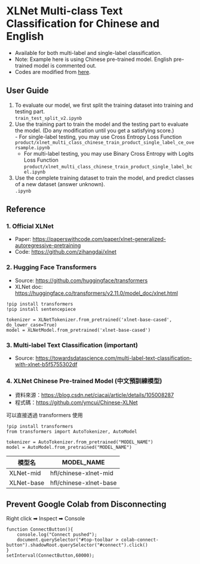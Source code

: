 # XLNet Multi-class Text Classification for Chinese and English
* Available for both multi-label and single-label classification.
* Note: Example here is using Chinese pre-trained model. English pre-trained model is commented out.
* Codes are modified from [here](#3-multi-label-text-classification-important).

## User Guide
1. To evaluate our model, we first split the training dataset into training and testing part.<br/> ```train_test_split_v2.ipynb```
2. Use the training part to train the model and the testing part to evaluate the model. (Do any modification until you get a satisfying score.)<br/>          - For single-label testing, you may use Cross Entropy Loss Function ```product/xlnet_multi_class_chinese_train_product_single_label_ce_oversample.ipynb```
   - For multi-label testing, you may use Binary Cross Entropy with Logits Loss Function ```product/xlnet_multi_class_chinese_train_product_single_label_bcel.ipynb```
3. Use the complete training dataset to train the model, and predict classes of a new dataset (answer unknown).<br/> ```.ipynb```


## Reference
### 1. Official XLNet
- Paper: https://paperswithcode.com/paper/xlnet-generalized-autoregressive-pretraining
- Code: https://github.com/zihangdai/xlnet

### 2. Hugging Face Transformers
- Source: https://github.com/huggingface/transformers
- XLNet doc: https://huggingface.co/transformers/v2.11.0/model_doc/xlnet.html
```
!pip install transformers
!pip install sentencepiece

tokenizer = XLNetTokenizer.from_pretrained('xlnet-base-cased', do_lower_case=True)
model = XLNetModel.from_pretrained('xlnet-base-cased')
```

### 3. Multi-label Text Classification (important)
- Source: https://towardsdatascience.com/multi-label-text-classification-with-xlnet-b5f5755302df

### 4. XLNet Chinese Pre-trained Model (中文預訓練模型)
- 資料來源：https://blog.csdn.net/ciacai/article/details/105008287
- 程式碼：https://github.com/ymcui/Chinese-XLNet

可以直接透過 transformers 使用
```
!pip install transformers
from transformers import AutoTokenizer, AutoModel

tokenizer = AutoTokenizer.from_pretrained("MODEL_NAME")
model = AutoModel.from_pretrained("MODEL_NAME")
```
|模型名|MODEL_NAME|
|---|---|
|XLNet-mid|hfl/chinese-xlnet-mid|
|XLNet-base|hfl/chinese-xlnet-base|


## Prevent Google Colab from Disconnecting
Right click ➡ Inspect ➡ Console
```
function ConnectButton(){
    console.log("Connect pushed");
    document.querySelector("#top-toolbar > colab-connect-button").shadowRoot.querySelector("#connect").click()
}
setInterval(ConnectButton,60000);
```
